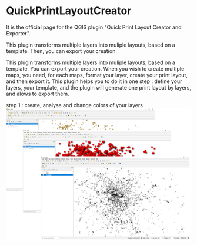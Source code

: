 # QuickPrintLayoutCreator


It is the official page for the QGIS plugin "Quick Print Layout Creator and Exporter".

This plugin transforms multiple layers into muliple layouts, based on a template. Then, you can export your creation.

This plugin transforms multiple layers into muliple layouts, based on a template. 
You can export your creation. When you wish to create multiple maps, you need, for each maps, 
format your layer, create your print layout, and then export it. 
This plugin helps you to do it in one step : define your layers, your template, 
and the plugin will generate one print layout by layers, and alows to export them.

step 1 : create, analyse and change colors of your layers
![alt text](https://github.com/MartinBocquet/QuickPrintLayoutCreator/blob/master/doc/step%201%20-%203%20layers.png)
